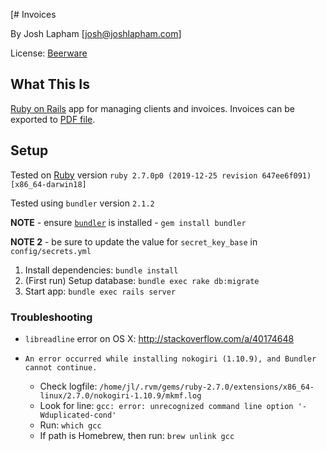 [# Invoices

By Josh Lapham [josh@joshlapham.com]

License: [Beerware](https://en.wikipedia.org/wiki/Beerware)

## What This Is

[Ruby on Rails](http://rubyonrails.org/) app for managing clients and invoices. Invoices can be exported to [PDF file](https://en.wikipedia.org/wiki/Portable_Document_Format).

## Setup

Tested on [Ruby](https://www.ruby-lang.org/en/) version `ruby 2.7.0p0 (2019-12-25 revision 647ee6f091) [x86_64-darwin18]`

Tested using `bundler` version `2.1.2`

__NOTE__ - ensure [`bundler`](https://github.com/bundler/bundler) is installed - `gem install bundler`

__NOTE 2__ - be sure to update the value for `secret_key_base` in `config/secrets.yml`

1. Install dependencies: `bundle install`
2. (First run) Setup database: `bundle exec rake db:migrate`
3. Start app: `bundle exec rails server`

### Troubleshooting

- `libreadline` error on OS X: http://stackoverflow.com/a/40174648

- `An error occurred while installing nokogiri (1.10.9), and Bundler cannot continue.`
  - Check logfile: `/home/jl/.rvm/gems/ruby-2.7.0/extensions/x86_64-linux/2.7.0/nokogiri-1.10.9/mkmf.log`
  - Look for line: `gcc: error: unrecognized command line option '-Wduplicated-cond'`
  - Run: `which gcc`
  - If path is Homebrew, then run: `brew unlink gcc`

